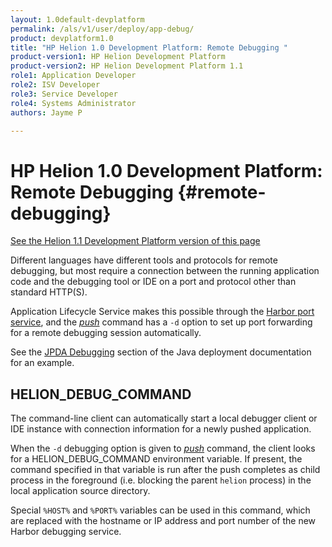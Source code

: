 ```yaml
---
layout: 1.0default-devplatform
permalink: /als/v1/user/deploy/app-debug/
product: devplatform1.0
title: "HP Helion 1.0 Development Platform: Remote Debugging "
product-version1: HP Helion Development Platform
product-version2: HP Helion Development Platform 1.1
role1: Application Developer 
role2: ISV Developer
role3: Service Developer
role4: Systems Administrator
authors: Jayme P

---
```

<!--PUBLISHED-->

# HP Helion 1.0 Development Platform: Remote Debugging {#remote-debugging}
[See the Helion 1.1 Development Platform version of this page](/helion/devplatform/1.1/als/user/deploy/app-debug/)

Different languages have different tools and protocols for remote
debugging, but most require a connection between the running application
code and the debugging tool or IDE on a port and protocol other than
standard HTTP(S).

Application Lifecycle Service makes this possible through the [Harbor port
service](/als/v1/user/services/port-service/#port-service), and the
[*push*](/als/v1/user/reference/client-ref/#command-push) command has
a `-d` option to set up port forwarding for a remote
debugging session automatically.

See the [JPDA Debugging](/als/v1/user/deploy/languages/java/#java-web-debug) section
of the Java deployment documentation for an example.

HELION\_DEBUG\_COMMAND[](#helion-debug-command "Permalink to this headline")
---------------------------------------------------------------------------------

The command-line client can automatically start a local debugger client or IDE instance with connection information for a newly pushed application.

When the `-d` debugging option is given to
[*push*](/als/v1/user/reference/client-ref/#command-push) command,
the client looks for a HELION\_DEBUG\_COMMAND environment variable. If
present, the command specified in that variable is run after the push
completes as child process in the foreground (i.e. blocking the parent
`helion` process) in the local application source
directory.

Special `%HOST%` and `%PORT%` variables can be used in this command, which
are replaced with the hostname or IP address and port number of the new
Harbor debugging service.
